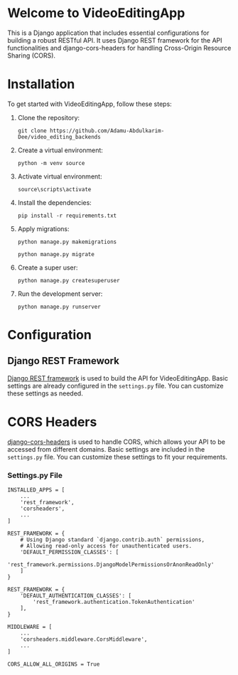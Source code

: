 # Welcome to VideoEditingApp
This is a Django application that includes essential configurations for building a robust RESTful API. It uses Django REST framework for the API functionalities and django-cors-headers for handling Cross-Origin Resource Sharing (CORS).

# Installation
To get started with VideoEditingApp, follow these steps:
1. Clone the repository:
    ```
    git clone https://github.com/Adamu-Abdulkarim-Dee/video_editing_backends
    ```

2. Create a virtual environment:
    ```
    python -m venv source
    ```

3. Activate virtual environment:
    ```
    source\scripts\activate
    ```

4. Install the dependencies:
    ```
    pip install -r requirements.txt
    ```

5. Apply migrations:
    ```
    python manage.py makemigrations
    ```
    ```
    python manage.py migrate
    ```

6. Create a super user:
    ```
    python manage.py createsuperuser
    ```

7. Run the development server:
    ```
    python manage.py runserver
    ```

# Configuration
## Django REST Framework
[Django REST framework](https://www.django-rest-framework.org/) is used to build the API for VideoEditingApp. Basic settings are already configured in the `settings.py` file. You can customize these settings as needed.

# CORS Headers
[django-cors-headers](https://pypi.org/project/django-cors-headers/) is used to handle CORS, which allows your API to be accessed from different domains. Basic settings are included in the `settings.py` file. You can customize these settings to fit your requirements.

### Settings.py File
```
INSTALLED_APPS = [
    ...
    'rest_framework',
    'corsheaders',
    ...
]

REST_FRAMEWORK = {
    # Using Django standard `django.contrib.auth` permissions,
    # Allowing read-only access for unauthenticated users.
    'DEFAULT_PERMISSION_CLASSES': [
        'rest_framework.permissions.DjangoModelPermissionsOrAnonReadOnly'
    ]
}

REST_FRAMEWORK = {
    'DEFAULT_AUTHENTICATION_CLASSES': [
        'rest_framework.authentication.TokenAuthentication'
    ],
}

MIDDLEWARE = [
    ...
    'corsheaders.middleware.CorsMiddleware',
    ...
]

CORS_ALLOW_ALL_ORIGINS = True

```
